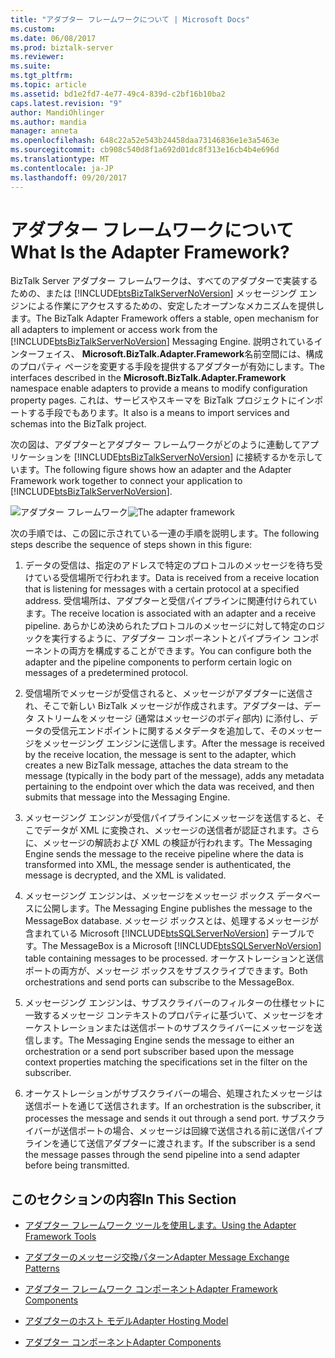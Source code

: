 ```yaml
---
title: "アダプター フレームワークについて | Microsoft Docs"
ms.custom: 
ms.date: 06/08/2017
ms.prod: biztalk-server
ms.reviewer: 
ms.suite: 
ms.tgt_pltfrm: 
ms.topic: article
ms.assetid: bd1e2fd7-4e77-49c4-839d-c2bf16b10ba2
caps.latest.revision: "9"
author: MandiOhlinger
ms.author: mandia
manager: anneta
ms.openlocfilehash: 648c22a52e543b24458daa73146836e1e3a5463e
ms.sourcegitcommit: cb908c540d8f1a692d01dc8f313e16cb4b4e696d
ms.translationtype: MT
ms.contentlocale: ja-JP
ms.lasthandoff: 09/20/2017
---
```

# <a name="what-is-the-adapter-framework"></a><span data-ttu-id="c4548-103">アダプター フレームワークについて</span><span class="sxs-lookup"><span data-stu-id="c4548-103">What Is the Adapter Framework?</span></span>
<span data-ttu-id="c4548-104">BizTalk Server アダプター フレームワークは、すべてのアダプターで実装するための、または [!INCLUDE[btsBizTalkServerNoVersion](../includes/btsbiztalkservernoversion-md.md)] メッセージング エンジンによる作業にアクセスするための、安定したオープンなメカニズムを提供します。</span><span class="sxs-lookup"><span data-stu-id="c4548-104">The BizTalk Adapter Framework offers a stable, open mechanism for all adapters to implement or access work from the [!INCLUDE[btsBizTalkServerNoVersion](../includes/btsbiztalkservernoversion-md.md)] Messaging Engine.</span></span> <span data-ttu-id="c4548-105">説明されているインターフェイス、 **Microsoft.BizTalk.Adapter.Framework**名前空間には、構成のプロパティ ページを変更する手段を提供するアダプターが有効にします。</span><span class="sxs-lookup"><span data-stu-id="c4548-105">The interfaces described in the **Microsoft.BizTalk.Adapter.Framework** namespace enable adapters to provide a means to modify configuration property pages.</span></span> <span data-ttu-id="c4548-106">これは、サービスやスキーマを BizTalk プロジェクトにインポートする手段でもあります。</span><span class="sxs-lookup"><span data-stu-id="c4548-106">It also is a means to import services and schemas into the BizTalk project.</span></span>  
  
 <span data-ttu-id="c4548-107">次の図は、アダプターとアダプター フレームワークがどのように連動してアプリケーションを [!INCLUDE[btsBizTalkServerNoVersion](../includes/btsbiztalkservernoversion-md.md)] に接続するかを示しています。</span><span class="sxs-lookup"><span data-stu-id="c4548-107">The following figure shows how an adapter and the Adapter Framework work together to connect your application to [!INCLUDE[btsBizTalkServerNoVersion](../includes/btsbiztalkservernoversion-md.md)].</span></span>  
  
 <span data-ttu-id="c4548-108">![アダプター フレームワーク](../core/media/ebiz-sdk-adpttoday.gif "ebiz_sdk_adpttoday")</span><span class="sxs-lookup"><span data-stu-id="c4548-108">![The adapter framework](../core/media/ebiz-sdk-adpttoday.gif "ebiz_sdk_adpttoday")</span></span>  
  
 <span data-ttu-id="c4548-109">次の手順では、この図に示されている一連の手順を説明します。</span><span class="sxs-lookup"><span data-stu-id="c4548-109">The following steps describe the sequence of steps shown in this figure:</span></span>  
  
1.  <span data-ttu-id="c4548-110">データの受信は、指定のアドレスで特定のプロトコルのメッセージを待ち受けている受信場所で行われます。</span><span class="sxs-lookup"><span data-stu-id="c4548-110">Data is received from a receive location that is listening for messages with a certain protocol at a specified address.</span></span> <span data-ttu-id="c4548-111">受信場所は、アダプターと受信パイプラインに関連付けられています。</span><span class="sxs-lookup"><span data-stu-id="c4548-111">The receive location is associated with an adapter and a receive pipeline.</span></span> <span data-ttu-id="c4548-112">あらかじめ決められたプロトコルのメッセージに対して特定のロジックを実行するように、アダプター コンポーネントとパイプライン コンポーネントの両方を構成することができます。</span><span class="sxs-lookup"><span data-stu-id="c4548-112">You can configure both the adapter and the pipeline components to perform certain logic on messages of a predetermined protocol.</span></span>  
  
2.  <span data-ttu-id="c4548-113">受信場所でメッセージが受信されると、メッセージがアダプターに送信され、そこで新しい BizTalk メッセージが作成されます。アダプターは、データ ストリームをメッセージ (通常はメッセージのボディ部内) に添付し、データの受信元エンドポイントに関するメタデータを追加して、そのメッセージをメッセージング エンジンに送信します。</span><span class="sxs-lookup"><span data-stu-id="c4548-113">After the message is received by the receive location, the message is sent to the adapter, which creates a new BizTalk message, attaches the data stream to the message (typically in the body part of the message), adds any metadata pertaining to the endpoint over which the data was received, and then submits that message into the Messaging Engine.</span></span>  
  
3.  <span data-ttu-id="c4548-114">メッセージング エンジンが受信パイプラインにメッセージを送信すると、そこでデータが XML に変換され、メッセージの送信者が認証されます。さらに、メッセージの解読および XML の検証が行われます。</span><span class="sxs-lookup"><span data-stu-id="c4548-114">The Messaging Engine sends the message to the receive pipeline where the data is transformed into XML, the message sender is authenticated, the message is decrypted, and the XML is validated.</span></span>  
  
4.  <span data-ttu-id="c4548-115">メッセージング エンジンは、メッセージをメッセージ ボックス データベースに公開します。</span><span class="sxs-lookup"><span data-stu-id="c4548-115">The Messaging Engine publishes the message to the MessageBox database.</span></span> <span data-ttu-id="c4548-116">メッセージ ボックスとは、処理するメッセージが含まれている Microsoft [!INCLUDE[btsSQLServerNoVersion](../includes/btssqlservernoversion-md.md)] テーブルです。</span><span class="sxs-lookup"><span data-stu-id="c4548-116">The MessageBox is a Microsoft [!INCLUDE[btsSQLServerNoVersion](../includes/btssqlservernoversion-md.md)] table containing messages to be processed.</span></span> <span data-ttu-id="c4548-117">オーケストレーションと送信ポートの両方が、メッセージ ボックスをサブスクライブできます。</span><span class="sxs-lookup"><span data-stu-id="c4548-117">Both orchestrations and send ports can subscribe to the MessageBox.</span></span>  
  
5.  <span data-ttu-id="c4548-118">メッセージング エンジンは、サブスクライバーのフィルターの仕様セットに一致するメッセージ コンテキストのプロパティに基づいて、メッセージをオーケストレーションまたは送信ポートのサブスクライバーにメッセージを送信します。</span><span class="sxs-lookup"><span data-stu-id="c4548-118">The Messaging Engine sends the message to either an orchestration or a send port subscriber based upon the message context properties matching the specifications set in the filter on the subscriber.</span></span>  
  
6.  <span data-ttu-id="c4548-119">オーケストレーションがサブスクライバーの場合、処理されたメッセージは送信ポートを通じて送信されます。</span><span class="sxs-lookup"><span data-stu-id="c4548-119">If an orchestration is the subscriber, it processes the message and sends it out through a send port.</span></span> <span data-ttu-id="c4548-120">サブスクライバーが送信ポートの場合、メッセージは回線で送信される前に送信パイプラインを通じて送信アダプターに渡されます。</span><span class="sxs-lookup"><span data-stu-id="c4548-120">If the subscriber is a send the message passes through the send pipeline into a send adapter before being transmitted.</span></span>  
  
## <a name="in-this-section"></a><span data-ttu-id="c4548-121">このセクションの内容</span><span class="sxs-lookup"><span data-stu-id="c4548-121">In This Section</span></span>  
  
-   [<span data-ttu-id="c4548-122">アダプター フレームワーク ツールを使用します。</span><span class="sxs-lookup"><span data-stu-id="c4548-122">Using the Adapter Framework Tools</span></span>](../core/using-the-adapter-framework-tools.md)  
  
-   [<span data-ttu-id="c4548-123">アダプターのメッセージ交換パターン</span><span class="sxs-lookup"><span data-stu-id="c4548-123">Adapter Message Exchange Patterns</span></span>](../core/adapter-message-exchange-patterns.md)  
  
-   [<span data-ttu-id="c4548-124">アダプター フレームワーク コンポーネント</span><span class="sxs-lookup"><span data-stu-id="c4548-124">Adapter Framework Components</span></span>](../core/adapter-framework-components.md)  
  
-   [<span data-ttu-id="c4548-125">アダプターのホスト モデル</span><span class="sxs-lookup"><span data-stu-id="c4548-125">Adapter Hosting Model</span></span>](../core/adapter-hosting-model.md)  
  
-   [<span data-ttu-id="c4548-126">アダプター コンポーネント</span><span class="sxs-lookup"><span data-stu-id="c4548-126">Adapter Components</span></span>](../core/adapter-components.md)